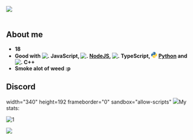 
<img src="https://cdn.discordapp.com/attachments/1149146169235226655/1160758000827502632/the-black-phone-1.webp?ex=6535d321&is=65235e21&hm=b14b19d8e23d06c8d68d6e327cbcb0e222578f1a00bdea11437f6cb8a3b0de30&" width="500" />
<br/>
<br/>

## About me
- **18**
- **Good with <img src="https://cdn.discordapp.com/emojis/620827756653051914.png" alt="." width="16" height="16"/> JavaScript, <img src="https://cdn.discordapp.com/emojis/932559343600156674.png?size=20" alt="." width="16" height="16"/> [NodeJS](https://nodejs.org/), <img src="https://www.typescriptlang.org/favicon-32x32.png" alt="." width="16" height="16"/> TypeScript, <img src="https://raw.githubusercontent.com/brand-icons/brands/66a515d0afc1bdf9cd308a9ae8d85e1bd23a4d97/icons/color/python.svg" alt="." width="16" height="16"/> [Python](https://www.python.org/) and <img src="https://cdn.discordapp.com/emojis/952439888337313802.png" alt="." width="16" height="16"/> C++**
- **Smoke alot of weed :p**

## Discord
 <p align="left"</p>
    width="340"
    height=192
    frameborder="0"
    sandbox="allow-scripts"
    <img src="https://widgets.vendicated.dev/user?id=1149138392056078368&theme=dark&banner=true&full-banner=true&rounded-corners=true&discord-icon=false&badges=true&guess-nitro=true&background-color=%23000000&foreground-color=%23ffffff"

## My stats:
![1](https://komarev.com/ghpvc/?username=your-github-pcrcent&color=red)
<br/>
<p align="left">
  <a href="/">
  <img width="49.5%" src="https://github-readme-stats.vercel.app/api?username=percentt&show_icons=true&hide=contribs,prs&cache_seconds=86400&theme=neon" />
  </a>
</p>
<br>
